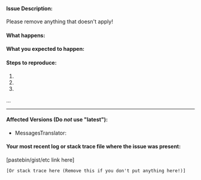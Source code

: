 #### Issue Description:
Please remove anything that doesn't apply!


#### What happens:



#### What you expected to happen:



#### Steps to reproduce:

1.
2.
3.
...

____
#### Affected Versions (Do *not* use "latest"):

- MessagesTranslator: 

#### Your most recent log or stack trace file where the issue was present:

[pastebin/gist/etc link here]

```
[Or stack trace here (Remove this if you don't put anything here!)]
```
